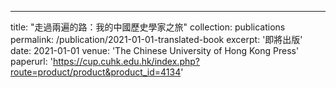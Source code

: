 ---
title: "走過兩遍的路：我的中國歷史學家之旅"
collection: publications
permalink: /publication/2021-01-01-translated-book
excerpt: '即將出版'
date: 2021-01-01
venue: 'The Chinese University of Hong Kong Press'
paperurl: 'https://cup.cuhk.edu.hk/index.php?route=product/product&product_id=4134'
